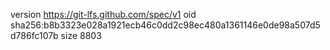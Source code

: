 version https://git-lfs.github.com/spec/v1
oid sha256:b8b3323e028a1921ecb46c0dd2c98ec480a1361146e0de98a507d5d786fc107b
size 8803
